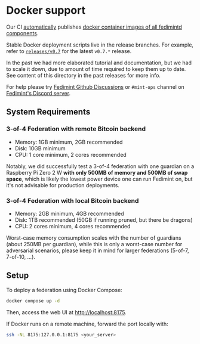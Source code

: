 # Docker support

Our CI [automatically](https://github.com/fedimint/fedimint/blob/67760e2f21d2fa628ec9cd549b4bfb65571e4511/.github/workflows/ci-nix.yml#L375C3-L375C13)
publishes [docker container images of all fedimintd components](https://hub.docker.com/u/fedimint).

Stable Docker deployment scripts live in the release branches. For example, refer to [`releases/v0.7`](https://github.com/fedimint/fedimint/tree/releases/v0.7/docker/deploy-fedimintd) for the latest `v0.7.*` release.

In the past we had more elaborated tutorial and documentation, but we had to scale
it down, due to amount of time required to keep them up to date. See content
of this directory in the past releases for more info.

For help please try [Fedimint Github Discussions](https://github.com/fedimint/fedimint/discussions)
or `#mint-ops` channel on [Fedimint's Discord server](https://chat.fedimint.org/).

## System Requirements
### 3-of-4 Federation with remote Bitcoin backend
* Memory: 1GB minimum, 2GB recommended
* Disk: 10GB minimum
* CPU: 1 core minimum, 2 cores recommended

Notably, we did successfully test a 3-of-4 federation with one guardian on a Raspberry Pi Zero 2 W **with only 500MB of
memory and 500MB of swap space**, which is likely the lowest power device one can run Fedimint on, but it's not
advisable for production deployments.

### 3-of-4 Federation with local Bitcoin backend
* Memory: 2GB minimum, 4GB recommended
* Disk: 1TB recommended (50GB if running pruned, but there be dragons)
* CPU: 2 cores minimum, 4 cores recommended

Worst-case memory consumption scales with the number of guardians (about 250MB per guardian), while this is only a
worst-case number for adversarial scenarios, please keep it in mind for larger federations (5-of-7, 7-of-10, …).

## Setup

To deploy a federation using Docker Compose:

```bash
docker compose up -d
```

Then, access the web UI at [http://localhost:8175](http://localhost:8175).

If Docker runs on a remote machine, forward the port locally with:

```bash
ssh -NL 8175:127.0.0.1:8175 <your_server>
```
